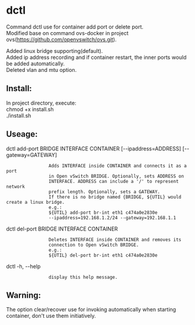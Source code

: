 dctl
=======
Command dctl use for container add port or delete port.  
Modified base on command ovs-docker in project ovs(https://github.com/openvswitch/ovs.git).

Added linux bridge supporting(default).  
Added ip address recording and if container restart, the inner ports would be added automatically.  
Deleted vlan and mtu option.

Install:
-------
In project directory, execute:  
chmod +x install.sh  
./install.sh

Useage:
-------
dctl  add-port BRIDGE INTERFACE CONTAINER [--ipaddress=ADDRESS] [--gateway=GATEWAY]

                    Adds INTERFACE inside CONTAINER and connects it as a port  
                    in Open vSwitch BRIDGE. Optionally, sets ADDRESS on
                    INTERFACE. ADDRESS can include a '/' to represent network
                    prefix length. Optionally, sets a GATEWAY.
                    If there is no bridge named {BRIDGE, ${UTIL} would create a linux bridge.
                    e.g.:
                    ${UTIL} add-port br-int eth1 c474a0e2830e
                    --ipaddress=192.168.1.2/24 --gateway=192.168.1.1

dctl  del-port BRIDGE INTERFACE CONTAINER

                    Deletes INTERFACE inside CONTAINER and removes its
                    connection to Open vSwitch BRIDGE.
                    e.g.:
                    ${UTIL} del-port br-int eth1 c474a0e2830e

dctl  -h, --help

                    display this help message.



Warning:
-------
The option clear/recover use for invoking automatically when starting container, don't use them initiatively. 